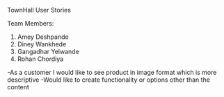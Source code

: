 TownHall User Stories

Team Members:
1. Amey Deshpande
2. Diney Wankhede
3. Gangadhar Yelwande
4. Rohan Chordiya


-As a customer I would like to see product in image format which is more descriptive
-Would like to create functionality or options other than the content
